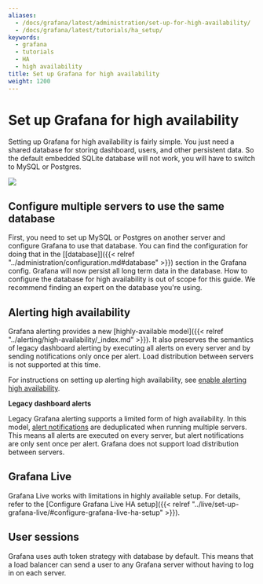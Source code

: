 ```yaml
---
aliases:
  - /docs/grafana/latest/administration/set-up-for-high-availability/
  - /docs/grafana/latest/tutorials/ha_setup/
keywords:
  - grafana
  - tutorials
  - HA
  - high availability
title: Set up Grafana for high availability
weight: 1200
---
```


# Set up Grafana for high availability

Setting up Grafana for high availability is fairly simple. You just need a shared database for storing dashboard, users,
and other persistent data. So the default embedded SQLite database will not work, you will have to switch to MySQL or Postgres.

<div class="text-center">
  <img src="/static/img/docs/tutorials/grafana-high-availability.png"  max-width= "800px" class="center" />
</div>

## Configure multiple servers to use the same database

First, you need to set up MySQL or Postgres on another server and configure Grafana to use that database.
You can find the configuration for doing that in the [[database]]({{< relref "../administration/configuration.md#database" >}}) section in the Grafana config.
Grafana will now persist all long term data in the database. How to configure the database for high availability is out of scope for this guide. We recommend finding an expert on the database you're using.

## Alerting high availability

Grafana alerting provides a new [highly-available model]({{< relref "../alerting/high-availability/_index.md" >}}). It also preserves the semantics of legacy dashboard alerting by executing all alerts on every server and by sending notifications only once per alert. Load distribution between servers is not supported at this time.

For instructions on setting up alerting high availability, see [enable alerting high availability](https://grafana.com/docs/grafana/next/alerting/old-alerting/notifications/).

**Legacy dashboard alerts**

Legacy Grafana alerting supports a limited form of high availability. In this model, [alert notifications](https://grafana.com/docs/grafana/next/alerting/old-alerting/notifications/) are deduplicated when running multiple servers. This means all alerts are executed on every server, but alert notifications are only sent once per alert. Grafana does not support load distribution between servers.

## Grafana Live

Grafana Live works with limitations in highly available setup. For details, refer to the [Configure Grafana Live HA setup]({{< relref "../live/set-up-grafana-live/#configure-grafana-live-ha-setup" >}}).

## User sessions

Grafana uses auth token strategy with database by default. This means that a load balancer can send a user to any Grafana server without having to log in on each server.
